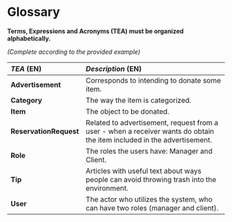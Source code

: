 # Glossary

**Terms, Expressions and Acronyms (TEA) must be organized alphabetically.**

_(Complete according to the provided example)_

| **_TEA_** (EN)         | **_Description_** (EN)                                                                                                  |                                       
|:-----------------------|:------------------------------------------------------------------------------------------------------------------------|
| **Advertisement**      | Corresponds to intending to donate some item.                                                                           |
| **Category**           | The way the item is categorized.                                                                                        |
| **Item**               | The object to be donated.                                                                                               |
| **ReservationRequest** | Related to advertisement, request from a user - when a receiver wants do obtain the item included in the advertisement. |
| **Role**               | The roles the users have: Manager and Client.                                                                           |
| **Tip**                | Articles with useful text about ways people can avoid throwing trash into the environment.                              |
| **User**               | The actor who utilizes the system, who can have two roles (manager and client).                                         |

